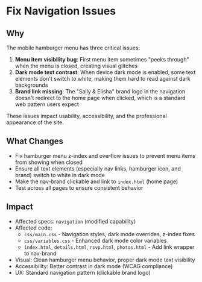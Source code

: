 # Fix Navigation Issues

## Why
The mobile hamburger menu has three critical issues:
1. **Menu item visibility bug**: First menu item sometimes "peeks through" when the menu is closed, creating visual glitches
2. **Dark mode text contrast**: When device dark mode is enabled, some text elements don't switch to white, making them hard to read against dark backgrounds
3. **Brand link missing**: The "Sally & Elisha" brand logo in the navigation doesn't redirect to the home page when clicked, which is a standard web pattern users expect

These issues impact usability, accessibility, and the professional appearance of the site.

## What Changes
- Fix hamburger menu z-index and overflow issues to prevent menu items from showing when closed
- Ensure all text elements (especially nav links, hamburger icon, and brand) switch to white in dark mode
- Make the nav-brand clickable and link to `index.html` (home page)
- Test across all pages to ensure consistent behavior

## Impact
- Affected specs: `navigation` (modified capability)
- Affected code:
  - `css/main.css` - Navigation styles, dark mode overrides, z-index fixes
  - `css/variables.css` - Enhanced dark mode color variables
  - `index.html`, `details.html`, `rsvp.html`, `photos.html` - Add link wrapper to nav-brand
- Visual: Clean hamburger menu behavior, proper dark mode text visibility
- Accessibility: Better contrast in dark mode (WCAG compliance)
- UX: Standard navigation pattern (clickable brand logo)
